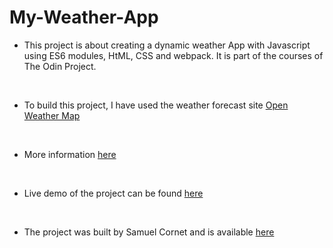 # My-Weather-App

- This project is about creating a dynamic weather App with Javascript using ES6 modules, HtML, CSS and webpack. It is part of the courses of The Odin Project.
<br>

- To build this project, I have used the weather forecast site [Open Weather Map](https://openweathermap.org/)
<br>

- More information [here](https://www.theodinproject.com/courses/javascript/lessons/restaurant-page)
<br>

- Live demo of the project can be found [here](https://rawcdn.githack.com/CornetS28/My-Weather-App/f338a62a2be82fd45725c76adf6cfea5f7b47008/dist/index.html)
<br>

- The project was built by Samuel Cornet and is available [here](https://github.com/CornetS28/My-Weather-App.git)

